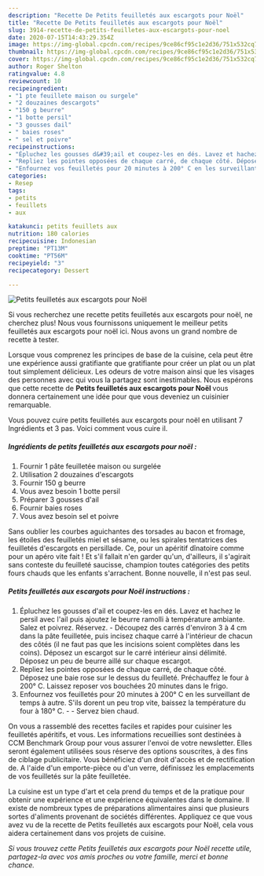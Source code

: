 ```yaml
---
description: "Recette De Petits feuilletés aux escargots pour Noël"
title: "Recette De Petits feuilletés aux escargots pour Noël"
slug: 3914-recette-de-petits-feuilletes-aux-escargots-pour-noel
date: 2020-07-15T14:43:29.354Z
image: https://img-global.cpcdn.com/recipes/9ce86cf95c1e2d36/751x532cq70/petits-feuilletes-aux-escargots-pour-noel-photo-principale-de-la-recette.jpg
thumbnail: https://img-global.cpcdn.com/recipes/9ce86cf95c1e2d36/751x532cq70/petits-feuilletes-aux-escargots-pour-noel-photo-principale-de-la-recette.jpg
cover: https://img-global.cpcdn.com/recipes/9ce86cf95c1e2d36/751x532cq70/petits-feuilletes-aux-escargots-pour-noel-photo-principale-de-la-recette.jpg
author: Roger Shelton
ratingvalue: 4.8
reviewcount: 10
recipeingredient:
- "1 pte feuillete maison ou surgele"
- "2 douzaines descargots"
- "150 g beurre"
- "1 botte persil"
- "3 gousses dail"
- " baies roses"
- " sel et poivre"
recipeinstructions:
- "Épluchez les gousses d&#39;ail et coupez-les en dés. Lavez et hachez le persil avec l&#39;ail puis ajoutez le beurre ramolli à température ambiante. Salez et poivrez. Réservez. Découpez des carrés d&#39;environ 3 à 4 cm dans la pâte feuilletée, puis incisez chaque carré à l&#39;intérieur de chacun des côtés (il ne faut pas que les incisions soient complètes dans les coins). Déposez un escargot sur le carré intérieur ainsi délimité. Déposez un peu de beurre aillé sur chaque escargot."
- "Repliez les pointes opposées de chaque carré, de chaque côté. Déposez une baie rose sur le dessus du feuilleté. Préchauffez le four à 200° C. Laissez reposer vos bouchées 20 minutes dans le frigo."
- "Enfournez vos feuilletés pour 20 minutes à 200° C en les surveillant de temps à autre. S&#39;ils dorent un peu trop vite, baissez la température du four à 180° C.  Servez bien chaud."
categories:
- Resep
tags:
- petits
- feuillets
- aux

katakunci: petits feuillets aux 
nutrition: 180 calories
recipecuisine: Indonesian
preptime: "PT13M"
cooktime: "PT56M"
recipeyield: "3"
recipecategory: Dessert

---
```



![Petits feuilletés aux escargots pour Noël](https://img-global.cpcdn.com/recipes/9ce86cf95c1e2d36/751x532cq70/petits-feuilletes-aux-escargots-pour-noel-photo-principale-de-la-recette.jpg)

Si vous recherchez une recette petits feuilletés aux escargots pour noël, ne cherchez plus! Nous vous fournissons uniquement le meilleur petits feuilletés aux escargots pour noël ici. Nous avons un grand nombre de recette à tester.

Lorsque vous comprenez les principes de base de la cuisine, cela peut être une expérience aussi gratifiante que gratifiante pour créer un plat ou un plat tout simplement délicieux. Les odeurs de votre maison ainsi que les visages des personnes avec qui vous la partagez sont inestimables. Nous espérons que cette recette de <strong> Petits feuilletés aux escargots pour Noël </strong> vous donnera certainement une idée pour que vous deveniez un cuisinier remarquable.

<!--inarticleads1-->

Vous pouvez cuire petits feuilletés aux escargots pour noël en utilisant 7 Ingrédients et 3 pas. Voici comment vous cuire il.

##### Ingrédients de petits feuilletés aux escargots pour noël :

1. Fournir 1 pâte feuilletée maison ou surgelée
1. Utilisation 2 douzaines d&#39;escargots
1. Fournir 150 g beurre
1. Vous avez besoin 1 botte persil
1. Préparer 3 gousses d&#39;ail
1. Fournir  baies roses
1. Vous avez besoin  sel et poivre


Sans oublier les courbes aguichantes des torsades au bacon et fromage, les étoiles des feuilletés miel et sésame, ou les spirales tentatrices des feuilletés d&#39;escargots en persillade. Ce, pour un apéritif dînatoire comme pour un apéro vite fait ! Et s&#39;il fallait n&#39;en garder qu&#39;un, d&#39;ailleurs, il s&#39;agirait sans conteste du feuilleté saucisse, champion toutes catégories des petits fours chauds que les enfants s&#39;arrachent. Bonne nouvelle, il n&#39;est pas seul. 

<!--inarticleads2-->

##### Petits feuilletés aux escargots pour Noël instructions :

1. Épluchez les gousses d&#39;ail et coupez-les en dés. Lavez et hachez le persil avec l&#39;ail puis ajoutez le beurre ramolli à température ambiante. Salez et poivrez. Réservez. - Découpez des carrés d&#39;environ 3 à 4 cm dans la pâte feuilletée, puis incisez chaque carré à l&#39;intérieur de chacun des côtés (il ne faut pas que les incisions soient complètes dans les coins). Déposez un escargot sur le carré intérieur ainsi délimité. Déposez un peu de beurre aillé sur chaque escargot.
1. Repliez les pointes opposées de chaque carré, de chaque côté. Déposez une baie rose sur le dessus du feuilleté. Préchauffez le four à 200° C. Laissez reposer vos bouchées 20 minutes dans le frigo.
1. Enfournez vos feuilletés pour 20 minutes à 200° C en les surveillant de temps à autre. S&#39;ils dorent un peu trop vite, baissez la température du four à 180° C. -  - Servez bien chaud.


On vous a rassemblé des recettes faciles et rapides pour cuisiner les feuilletés apéritifs, et vous. Les informations recueillies sont destinées à CCM Benchmark Group pour vous assurer l&#39;envoi de votre newsletter. Elles seront également utilisées sous réserve des options souscrites, à des fins de ciblage publicitaire. Vous bénéficiez d&#39;un droit d&#39;accès et de rectification de. A l&#39;aide d&#39;un emporte-pièce ou d&#39;un verre, définissez les emplacements de vos feuilletés sur la pâte feuilletée. 

<!--inarticleads1-->

<p>
La cuisine est un type d'art et cela prend du temps et de la pratique pour obtenir une expérience et une expérience équivalentes dans le domaine. Il existe de nombreux types de préparations alimentaires ainsi que plusieurs sortes d'aliments provenant de sociétés différentes. Appliquez ce que vous avez vu de la recette de Petits feuilletés aux escargots pour Noël, cela vous aidera certainement dans vos projets de cuisine.
</p>

<p>
<i>Si vous trouvez cette Petits feuilletés aux escargots pour Noël recette utile, partagez-la avec vos amis proches ou votre famille, merci et bonne chance.</i>
</p>
